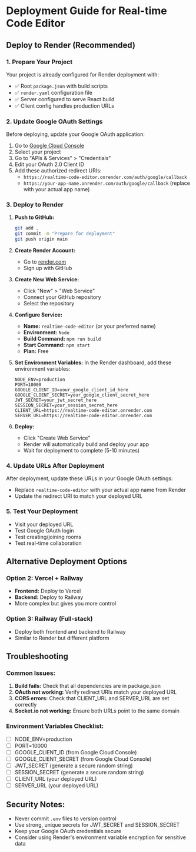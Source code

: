 # Deployment Guide for Real-time Code Editor

## Deploy to Render (Recommended)

### 1. Prepare Your Project
Your project is already configured for Render deployment with:
- ✅ Root `package.json` with build scripts
- ✅ `render.yaml` configuration file
- ✅ Server configured to serve React build
- ✅ Client config handles production URLs

### 2. Update Google OAuth Settings
Before deploying, update your Google OAuth application:

1. Go to [Google Cloud Console](https://console.cloud.google.com/)
2. Select your project
3. Go to "APIs & Services" > "Credentials"
4. Edit your OAuth 2.0 Client ID
5. Add these authorized redirect URIs:
   - `https://realtime-code-editor.onrender.com/auth/google/callback`
   - `https://your-app-name.onrender.com/auth/google/callback` (replace with your actual app name)

### 3. Deploy to Render

1. **Push to GitHub:**
   ```bash
   git add .
   git commit -m "Prepare for deployment"
   git push origin main
   ```

2. **Create Render Account:**
   - Go to [render.com](https://render.com)
   - Sign up with GitHub

3. **Create New Web Service:**
   - Click "New" > "Web Service"
   - Connect your GitHub repository
   - Select the repository

4. **Configure Service:**
   - **Name:** `realtime-code-editor` (or your preferred name)
   - **Environment:** `Node`
   - **Build Command:** `npm run build`
   - **Start Command:** `npm start`
   - **Plan:** Free

5. **Set Environment Variables:**
   In the Render dashboard, add these environment variables:
   ```
   NODE_ENV=production
   PORT=10000
   GOOGLE_CLIENT_ID=your_google_client_id_here
   GOOGLE_CLIENT_SECRET=your_google_client_secret_here
   JWT_SECRET=your_jwt_secret_here
   SESSION_SECRET=your_session_secret_here
   CLIENT_URL=https://realtime-code-editor.onrender.com
   SERVER_URL=https://realtime-code-editor.onrender.com
   ```

6. **Deploy:**
   - Click "Create Web Service"
   - Render will automatically build and deploy your app
   - Wait for deployment to complete (5-10 minutes)

### 4. Update URLs After Deployment
After deployment, update these URLs in your Google OAuth settings:
- Replace `realtime-code-editor` with your actual app name from Render
- Update the redirect URI to match your deployed URL

### 5. Test Your Deployment
- Visit your deployed URL
- Test Google OAuth login
- Test creating/joining rooms
- Test real-time collaboration

## Alternative Deployment Options

### Option 2: Vercel + Railway
- **Frontend:** Deploy to Vercel
- **Backend:** Deploy to Railway
- More complex but gives you more control

### Option 3: Railway (Full-stack)
- Deploy both frontend and backend to Railway
- Similar to Render but different platform

## Troubleshooting

### Common Issues:
1. **Build fails:** Check that all dependencies are in package.json
2. **OAuth not working:** Verify redirect URIs match your deployed URL
3. **CORS errors:** Check that CLIENT_URL and SERVER_URL are set correctly
4. **Socket.io not working:** Ensure both URLs point to the same domain

### Environment Variables Checklist:
- [ ] NODE_ENV=production
- [ ] PORT=10000
- [ ] GOOGLE_CLIENT_ID (from Google Cloud Console)
- [ ] GOOGLE_CLIENT_SECRET (from Google Cloud Console)
- [ ] JWT_SECRET (generate a secure random string)
- [ ] SESSION_SECRET (generate a secure random string)
- [ ] CLIENT_URL (your deployed URL)
- [ ] SERVER_URL (your deployed URL)

## Security Notes:
- Never commit `.env` files to version control
- Use strong, unique secrets for JWT_SECRET and SESSION_SECRET
- Keep your Google OAuth credentials secure
- Consider using Render's environment variable encryption for sensitive data
